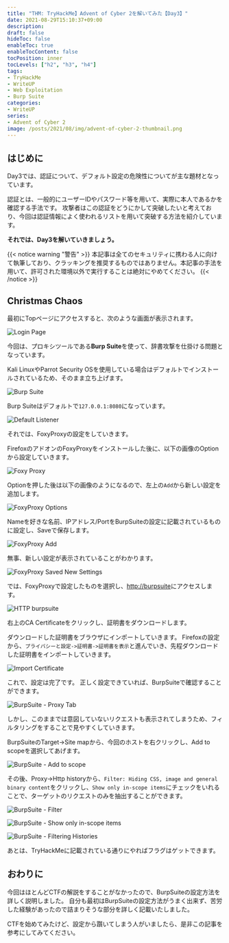```yaml
---
title: "THM: TryHackMe】Advent of Cyber 2を解いてみた【Day3】"
date: 2021-08-29T15:10:37+09:00
description:
draft: false
hideToc: false
enableToc: true
enableTocContent: false
tocPosition: inner
tocLevels: ["h2", "h3", "h4"]
tags:
- TryHackMe
- WriteUP
- Web Exploitation
- Burp Suite
categories:
- WriteUP
series:
- Advent of Cyber 2
image: /posts/2021/08/img/advent-of-cyber-2-thumbnail.png
---
```


## はじめに

Day3では、認証について、デフォルト設定の危険性についてが主な題材となっています。

認証とは、一般的にユーザーIDやパスワード等を用いて、実際に本人であるかを確認する手法です。
攻撃者はこの認証をどうにかして突破したいと考えており、今回は認証情報によく使われるリストを用いて突破する方法を紹介しています。

**それでは、Day3を解いていきましょう。**

{{< notice warning "警告" >}}
本記事は全てのセキュリティに携わる人に向けて執筆しており、クラッキングを推奨するものではありません。本記事の手法を用いて、許可された環境以外で実行することは絶対にやめてください。
{{< /notice >}}

## Christmas Chaos

最初にTopページにアクセスすると、次のような画面が表示されます。

![Login Page](img/2021-08-29-15-42-23.png)

今回は、プロキシツールである**Burp Suite**を使って、辞書攻撃を仕掛ける問題となっています。

Kali LinuxやParrot Security OSを使用している場合はデフォルトでインストールされているため、そのまま立ち上げます。

![Burp Suite](img/2021-08-29-15-46-46.png)

Burp Suiteはデフォルトで`127.0.0.1:8080`になっています。

![Default Listener](img/2021-08-29-15-49-43.png)

それでは、FoxyProxyの設定をしていきます。

FirefoxのアドオンのFoxyProxyをインストールした後に、以下の画像のOptionから設定していきます。

![Foxy Proxy](img/2021-08-29-15-54-18.png)

Optionを押した後は以下の画像のようになるので、左上の`Add`から新しい設定を追加します。

![FoxyProxy Options](img/2021-08-29-15-56-51.png)

Nameを好きな名前、IPアドレス/PortをBurpSuiteの設定に記載されているものに設定し、Saveで保存します。

![FoxyProxy Add](img/2021-08-29-15-59-42.png)

無事、新しい設定が表示されていることがわかります。

![FoxyProxy Saved New Settings](img/2021-08-29-16-01-34.png)

では、FoxyProxyで設定したものを選択し、[http://burpsuite](http://burpsuite)にアクセスします。

![HTTP burpsuite](img/2021-08-29-16-04-07.png)

右上のCA Certificateをクリックし、証明書をダウンロードします。

ダウンロードした証明書をブラウザにインポートしていきます。
Firefoxの設定から、`プライバシーと設定->証明書->証明書を表示`と進んでいき、先程ダウンロードした証明書をインポートしていきます。

![Import Certificate](img/2021-08-29-16-15-26.png)

これで、設定は完了です。
正しく設定できていれば、BurpSuiteで確認することができます。

![BurpSuite - Proxy Tab](img/2021-08-29-16-20-35.png)

しかし、このままでは意図していないリクエストも表示されてしまうため、フィルタリングをすることで見やすくしていきます。

BurpSuiteのTarget->Site mapから、今回のホストを右クリックし、Add to scopeを選択してあげます。

![BurpSuite - Add to scope](img/2021-08-29-16-24-38.png)

その後、Proxy->Http historyから、`Filter: Hiding CSS, image and general binary content`をクリックし、`Show only in-scope items`にチェックをいれることで、ターゲットのリクエストのみを抽出することができます。

![BurpSuite - Filter](img/2021-08-29-16-26-49.png)

![BurpSuite - Show only in-scope items](img/2021-08-29-16-28-37.png)

![BurpSuite - Filtering Histories](img/2021-08-29-16-30-57.png)

あとは、TryHackMeに記載されている通りにやればフラグはゲットできます。

## おわりに

今回はほとんどCTFの解説をすることがなかったので、BurpSuiteの設定方法を詳しく説明しました。
自分も最初はBurpSuiteの設定方法がうまく出来ず、苦労した経験があったので詰まりそうな部分を詳しく記載いたしました。

CTFを始めてみたけど、設定から躓いてしまう人がいましたら、是非この記事を参考にしてみてください。
